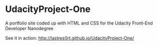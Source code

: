 # UdacityProject-One
A portfolio site coded up with HTML and CSS for the Udacity Front-End Developer Nanodegree

See it in action: http://lastres0rt.github.io/UdacityProject-One/
